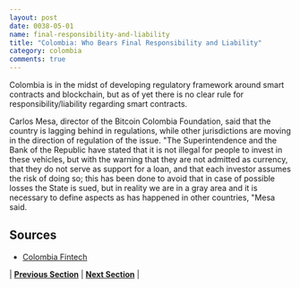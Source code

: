 ```yaml
---
layout: post
date: 0038-05-01
name: final-responsibility-and-liability
title: "Colombia: Who Bears Final Responsibility and Liability"
category: colombia
comments: true
---
```

 
Colombia is in the midst of developing regulatory framework around smart contracts and blockchain, but as of yet there is no clear rule for responsibility/liability regarding smart contracts. 

Carlos Mesa, director of the Bitcoin Colombia Foundation, said that the country is lagging behind in regulations, while other jurisdictions are moving in the direction of regulation of the issue. "The Superintendence and the Bank of the Republic have stated that it is not illegal for people to invest in these vehicles, but with the warning that they are not admitted as currency, that they do not serve as support for a loan, and that each investor assumes the risk of doing so; this has been done to avoid that in case of possible losses the State is sued, but in reality we are in a gray area and it is necessary to define aspects as has happened in other countries, "Mesa said.

## Sources 

- [Colombia Fintech](https://www.colombiafintech.co/post/empresarios-del-bitcoin-estan-a-la-espera-de-regulacion-para-entrar-a-colombia)

| **[Previous Section]( https://neo-project.github.io/global-blockchain-compliance-hub//colombia/colombia-privacy-and-data-protection.html)** | **[Next Section]( https://neo-project.github.io/global-blockchain-compliance-hub//colombia/colombia-smart-contracts.html)** |
